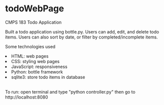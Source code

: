 # todoWebPage
CMPS 183 Todo Application
<p>Built a todo application using bottle.py. Users can add, edit, and delete todo items. Users can also sort by date, or filter by completed/incomplete items. </p>
<p>Some technologies used</p>
<li>HTML: web pages</li>
<li>CSS: styling web pages</li>
<li>JavaScript: responsiveness</li>
<li>Python: bottle framework</li>
<li>sqlite3: store todo items in database</li>
<br>
<p>To run: open terminal and type "python controller.py" then go to http://localhost:8080</p>
